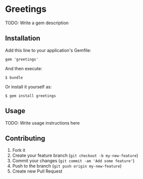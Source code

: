 # Greetings

TODO: Write a gem description

## Installation

Add this line to your application's Gemfile:

    gem 'greetings'

And then execute:

    $ bundle

Or install it yourself as:

    $ gem install greetings

## Usage

TODO: Write usage instructions here

## Contributing

1. Fork it
2. Create your feature branch (`git checkout -b my-new-feature`)
3. Commit your changes (`git commit -am 'Add some feature'`)
4. Push to the branch (`git push origin my-new-feature`)
5. Create new Pull Request
